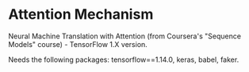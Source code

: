 # Attention Mechanism
Neural Machine Translation with Attention (from Coursera's "Sequence Models" course) - TensorFlow 1.X version.

Needs the following packages: tensorflow==1.14.0, keras, babel, faker.
